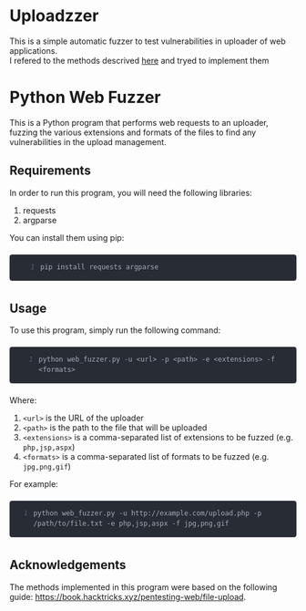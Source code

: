 # Uploadzzer
 
This is a simple automatic fuzzer to test vulnerabilities in uploader of web applications. <br>
I refered to the methods descrived <a href="https://book.hacktricks.xyz/pentesting-web/file-upload">here</a> and tryed to implement them
<div class=" flex flex-col gap-2"><h1>Python Web Fuzzer</h1>
<div class="">This is a Python program that performs web requests to an uploader, fuzzing the various extensions and formats of the files to find any vulnerabilities in the upload management.</div>
<h2>Requirements</h2>
<div class="">In order to run this program, you will need the following libraries:</div>
<ol class="my-2">
<li class="ml-4 flex gap-2"><div class="rounded-full h-1 w-1 bg-white/70 mt-[10px] "></div>requests</li>
<li class="ml-4 flex gap-2"><div class="rounded-full h-1 w-1 bg-white/70 mt-[10px] "></div>argparse</li>
</ol>
<div class="">You can install them using pip:</div>
<pre><div class="flex flex-col gap-2"><pre class="[&amp;>code>span]:!text-white" style="background: rgb(40, 44, 52); color: rgb(171, 178, 191); text-shadow: rgba(0, 0, 0, 0.3) 0px 1px; font-family: &quot;Fira Code&quot;, &quot;Fira Mono&quot;, Menlo, Consolas, &quot;DejaVu Sans Mono&quot;, monospace; direction: ltr; text-align: left; white-space: pre; word-spacing: normal; word-break: normal; line-height: 1.5; tab-size: 2; hyphens: none; padding: 1em; margin: 0.5em 0px; overflow: auto; border-radius: 0.3em;"><code style="background: rgb(40, 44, 52); color: rgb(171, 178, 191); text-shadow: rgba(0, 0, 0, 0.3) 0px 1px; font-family: &quot;Fira Code&quot;, &quot;Fira Mono&quot;, Menlo, Consolas, &quot;DejaVu Sans Mono&quot;, monospace; direction: ltr; text-align: left; white-space: pre-wrap; word-spacing: normal; word-break: normal; line-height: 1.5; tab-size: 2; hyphens: none;"><span style="display: flex;"><span class="linenumber react-syntax-highlighter-line-number" style="display: inline-block; min-width: 1.25em; padding-right: 10px; text-align: right; user-select: none; width: 30px; color: rgb(92, 99, 112); font-style: italic;">1</span><span>pip install requests argparse</span></span></code></pre></div></pre>
<h2>Usage</h2>
<div class="">To use this program, simply run the following command:</div>
<pre><div class="flex flex-col gap-2"><pre class="[&amp;>code>span]:!text-white" style="background: rgb(40, 44, 52); color: rgb(171, 178, 191); text-shadow: rgba(0, 0, 0, 0.3) 0px 1px; font-family: &quot;Fira Code&quot;, &quot;Fira Mono&quot;, Menlo, Consolas, &quot;DejaVu Sans Mono&quot;, monospace; direction: ltr; text-align: left; white-space: pre; word-spacing: normal; word-break: normal; line-height: 1.5; tab-size: 2; hyphens: none; padding: 1em; margin: 0.5em 0px; overflow: auto; border-radius: 0.3em;"><code style="background: rgb(40, 44, 52); color: rgb(171, 178, 191); text-shadow: rgba(0, 0, 0, 0.3) 0px 1px; font-family: &quot;Fira Code&quot;, &quot;Fira Mono&quot;, Menlo, Consolas, &quot;DejaVu Sans Mono&quot;, monospace; direction: ltr; text-align: left; white-space: pre-wrap; word-spacing: normal; word-break: normal; line-height: 1.5; tab-size: 2; hyphens: none;"><span style="display: flex;"><span class="linenumber react-syntax-highlighter-line-number" style="display: inline-block; min-width: 1.25em; padding-right: 10px; text-align: right; user-select: none; width: 30px; color: rgb(92, 99, 112); font-style: italic;">1</span><span>python web_fuzzer.py -u &lt;url&gt; -p &lt;path&gt; -e &lt;extensions&gt; -f &lt;formats&gt;</span></span></code></pre></div></pre>
<div class="">Where:</div>
<ol class="my-2">
<li class="ml-4 flex gap-2"><div class="rounded-full h-1 w-1 bg-white/70 mt-[10px] "></div><code class="text-white bg-[#29282c] px-1 rounded">&lt;url&gt;</code> is the URL of the uploader</li>
<li class="ml-4 flex gap-2"><div class="rounded-full h-1 w-1 bg-white/70 mt-[10px] "></div><code class="text-white bg-[#29282c] px-1 rounded">&lt;path&gt;</code> is the path to the file that will be uploaded</li>
<li class="ml-4 flex gap-2"><div class="rounded-full h-1 w-1 bg-white/70 mt-[10px] "></div><code class="text-white bg-[#29282c] px-1 rounded">&lt;extensions&gt;</code> is a comma-separated list of extensions to be fuzzed (e.g. <code class="text-white bg-[#29282c] px-1 rounded">php,jsp,aspx</code>)</li>
<li class="ml-4 flex gap-2"><div class="rounded-full h-1 w-1 bg-white/70 mt-[10px] "></div><code class="text-white bg-[#29282c] px-1 rounded">&lt;formats&gt;</code> is a comma-separated list of formats to be fuzzed (e.g. <code class="text-white bg-[#29282c] px-1 rounded">jpg,png,gif</code>)</li>
</ol>
<div class="">For example:</div>
<pre><div class="flex flex-col gap-2"><pre class="[&amp;>code>span]:!text-white" style="background: rgb(40, 44, 52); color: rgb(171, 178, 191); text-shadow: rgba(0, 0, 0, 0.3) 0px 1px; font-family: &quot;Fira Code&quot;, &quot;Fira Mono&quot;, Menlo, Consolas, &quot;DejaVu Sans Mono&quot;, monospace; direction: ltr; text-align: left; white-space: pre; word-spacing: normal; word-break: normal; line-height: 1.5; tab-size: 2; hyphens: none; padding: 1em; margin: 0.5em 0px; overflow: auto; border-radius: 0.3em;"><code style="background: rgb(40, 44, 52); color: rgb(171, 178, 191); text-shadow: rgba(0, 0, 0, 0.3) 0px 1px; font-family: &quot;Fira Code&quot;, &quot;Fira Mono&quot;, Menlo, Consolas, &quot;DejaVu Sans Mono&quot;, monospace; direction: ltr; text-align: left; white-space: pre-wrap; word-spacing: normal; word-break: normal; line-height: 1.5; tab-size: 2; hyphens: none;"><span style="display: flex;"><span class="linenumber react-syntax-highlighter-line-number" style="display: inline-block; min-width: 1.25em; padding-right: 10px; text-align: right; user-select: none; width: 30px; color: rgb(92, 99, 112); font-style: italic;">1</span><span>python web_fuzzer.py -u http://example.com/upload.php -p /path/to/file.txt -e php,jsp,aspx -f jpg,png,gif</span></span></code></pre></div></pre>
<h2>Acknowledgements</h2>
<div class="">The methods implemented in this program were based on the following guide: <a target="_blank" class="text-blue-400 hover:text-blue-500 underline transition duration-200 ease-in-out" href="https://book.hacktricks.xyz/pentesting-web/file-upload" rel="noreferrer">https://book.hacktricks.xyz/pentesting-web/file-upload</a>.</div>
